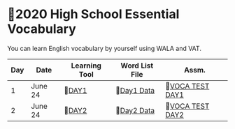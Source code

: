 # 🌿2020 High School Essential Vocabulary

You can learn English vocabulary by yourself using WALA and VAT.

|Day|Date|Learning Tool|Word List File|Assm.|
|--------|---------------|---------------|---------------|-----------------|
|1|June 24|🌻[DAY1](https://Jay7442-2020-VOCA-Day1.hf.space)|🌱[Day1 Data](https://github.com/jmyoon7442/English-Vocabulary/blob/main/2020%20VOCA/Data/2020%20VOCA%20Day1.xlsx)| 📑[VOCA TEST DAY1](http://JAY7442-VTDAY1.hf.space)|
|2|June 24|🌻[DAY2](https://Jay7442-2020-VOCA-Day2.hf.space)|🌱[Day2 Data](https://github.com/jmyoon7442/English-Vocabulary/blob/main/2020%20VOCA/Data/2020%20VOCA%20Day2.xlsx)|📑[VOCA TEST DAY2](http://JAY7442-VTDAY2.hf.space)|
